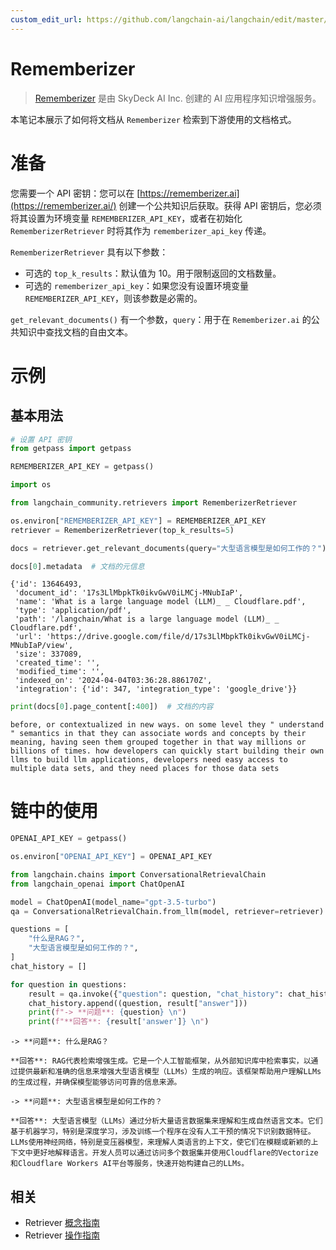 ```yaml
---
custom_edit_url: https://github.com/langchain-ai/langchain/edit/master/docs/docs/integrations/retrievers/rememberizer.ipynb
---
```


# Rememberizer

>[Rememberizer](https://rememberizer.ai/) 是由 SkyDeck AI Inc. 创建的 AI 应用程序知识增强服务。

本笔记本展示了如何将文档从 `Rememberizer` 检索到下游使用的文档格式。

# 准备

您需要一个 API 密钥：您可以在 [https://rememberizer.ai](https://rememberizer.ai/) 创建一个公共知识后获取。获得 API 密钥后，您必须将其设置为环境变量 `REMEMBERIZER_API_KEY`，或者在初始化 `RememberizerRetriever` 时将其作为 `rememberizer_api_key` 传递。

`RememberizerRetriever` 具有以下参数：
- 可选的 `top_k_results`：默认值为 10。用于限制返回的文档数量。
- 可选的 `rememberizer_api_key`：如果您没有设置环境变量 `REMEMBERIZER_API_KEY`，则该参数是必需的。

`get_relevant_documents()` 有一个参数，`query`：用于在 `Rememberizer.ai` 的公共知识中查找文档的自由文本。

# 示例

## 基本用法


```python
# 设置 API 密钥
from getpass import getpass

REMEMBERIZER_API_KEY = getpass()
```


```python
import os

from langchain_community.retrievers import RememberizerRetriever

os.environ["REMEMBERIZER_API_KEY"] = REMEMBERIZER_API_KEY
retriever = RememberizerRetriever(top_k_results=5)
```


```python
docs = retriever.get_relevant_documents(query="大型语言模型是如何工作的？")
```


```python
docs[0].metadata  # 文档的元信息
```



```output
{'id': 13646493,
 'document_id': '17s3LlMbpkTk0ikvGwV0iLMCj-MNubIaP',
 'name': 'What is a large language model (LLM)_ _ Cloudflare.pdf',
 'type': 'application/pdf',
 'path': '/langchain/What is a large language model (LLM)_ _ Cloudflare.pdf',
 'url': 'https://drive.google.com/file/d/17s3LlMbpkTk0ikvGwV0iLMCj-MNubIaP/view',
 'size': 337089,
 'created_time': '',
 'modified_time': '',
 'indexed_on': '2024-04-04T03:36:28.886170Z',
 'integration': {'id': 347, 'integration_type': 'google_drive'}}
```



```python
print(docs[0].page_content[:400])  # 文档的内容
```
```output
before, or contextualized in new ways. on some level they " understand " semantics in that they can associate words and concepts by their meaning, having seen them grouped together in that way millions or billions of times. how developers can quickly start building their own llms to build llm applications, developers need easy access to multiple data sets, and they need places for those data sets
```

# 链中的使用


```python
OPENAI_API_KEY = getpass()
```


```python
os.environ["OPENAI_API_KEY"] = OPENAI_API_KEY
```


```python
from langchain.chains import ConversationalRetrievalChain
from langchain_openai import ChatOpenAI

model = ChatOpenAI(model_name="gpt-3.5-turbo")
qa = ConversationalRetrievalChain.from_llm(model, retriever=retriever)
```


```python
questions = [
    "什么是RAG？",
    "大型语言模型是如何工作的？",
]
chat_history = []

for question in questions:
    result = qa.invoke({"question": question, "chat_history": chat_history})
    chat_history.append((question, result["answer"]))
    print(f"-> **问题**: {question} \n")
    print(f"**回答**: {result['answer']} \n")
```
```output
-> **问题**: 什么是RAG？ 

**回答**: RAG代表检索增强生成。它是一个人工智能框架，从外部知识库中检索事实，以通过提供最新和准确的信息来增强大型语言模型（LLMs）生成的响应。该框架帮助用户理解LLMs的生成过程，并确保模型能够访问可靠的信息来源。 

-> **问题**: 大型语言模型是如何工作的？ 

**回答**: 大型语言模型（LLMs）通过分析大量语言数据集来理解和生成自然语言文本。它们基于机器学习，特别是深度学习，涉及训练一个程序在没有人工干预的情况下识别数据特征。LLMs使用神经网络，特别是变压器模型，来理解人类语言的上下文，使它们在模糊或新颖的上下文中更好地解释语言。开发人员可以通过访问多个数据集并使用Cloudflare的Vectorize和Cloudflare Workers AI平台等服务，快速开始构建自己的LLMs。
```

## 相关

- Retriever [概念指南](/docs/concepts/#retrievers)
- Retriever [操作指南](/docs/how_to/#retrievers)